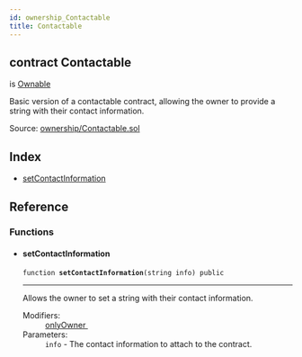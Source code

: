 ```yaml
---
id: ownership_Contactable
title: Contactable
---
```


<div class="contract-doc"><div class="contract"><h2 class="contract-header"><span class="contract-kind">contract</span> Contactable</h2><p class="base-contracts"><span>is</span> <a href="ownership_Ownable.html">Ownable</a></p><p class="description">Basic version of a contactable contract, allowing the owner to provide a string with their contact information.</p><div class="source">Source: <a href="https://github.com/OpenZeppelin/zeppelin-solidity/blob/v1.10.0/contracts/ownership/Contactable.sol" target="_blank">ownership/Contactable.sol</a></div></div><div class="index"><h2>Index</h2><ul><li><a href="ownership_Contactable.html#setContactInformation">setContactInformation</a></li></ul></div><div class="reference"><h2>Reference</h2><div class="functions"><h3>Functions</h3><ul><li><div class="item function"><span id="setContactInformation" class="anchor-marker"></span><h4 class="name">setContactInformation</h4><div class="body"><code class="signature">function <strong>setContactInformation</strong><span>(string info) </span><span>public </span></code><hr/><div class="description"><p>Allows the owner to set a string with their contact information.</p></div><dl><dt><span class="label-modifiers">Modifiers:</span></dt><dd><a href="ownership_Ownable.html#onlyOwner">onlyOwner </a></dd><dt><span class="label-parameters">Parameters:</span></dt><dd><div><code>info</code> - The contact information to attach to the contract.</div></dd></dl></div></div></li></ul></div></div></div>
